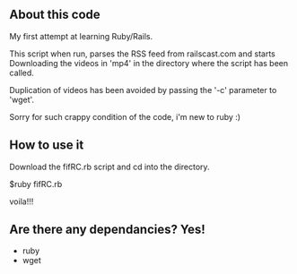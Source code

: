 ## About this code ##
My first attempt at learning Ruby/Rails.

This script when run, parses the RSS feed from railscast.com
and starts Downloading the videos in 'mp4' in the directory where
the script has been called. 

Duplication of videos has been avoided by passing the '-c' parameter
to 'wget'.

Sorry for such crappy condition of the code, i'm new to ruby :)

## How to use it ##

Download the fifRC.rb script and cd into the directory.

$ruby fifRC.rb

voila!!!

## Are there any dependancies? Yes! ##
* ruby
* wget